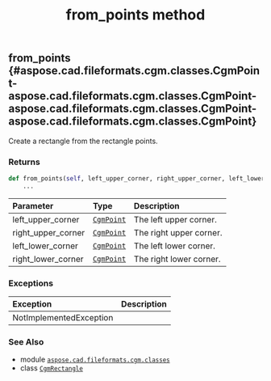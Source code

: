 ﻿---
title: from_points method
second_title: Aspose.CAD for Python via .NET API References
description: 
type: docs
weight: 30
url: /python-net/aspose.cad.fileformats.cgm.classes/cgmrectangle/from_points/
is_root: false
---

## from_points {#aspose.cad.fileformats.cgm.classes.CgmPoint-aspose.cad.fileformats.cgm.classes.CgmPoint-aspose.cad.fileformats.cgm.classes.CgmPoint-aspose.cad.fileformats.cgm.classes.CgmPoint}

Create a rectangle from the rectangle points.


### Returns 





```python
def from_points(self, left_upper_corner, right_upper_corner, left_lower_corner, right_lower_corner):
    ...
```


| Parameter | Type | Description |
| :- | :- | :- |
| left_upper_corner | [`CgmPoint`](/cad/python-net/aspose.cad.fileformats.cgm.classes/cgmpoint) | The left upper corner. |
| right_upper_corner | [`CgmPoint`](/cad/python-net/aspose.cad.fileformats.cgm.classes/cgmpoint) | The right upper corner. |
| left_lower_corner | [`CgmPoint`](/cad/python-net/aspose.cad.fileformats.cgm.classes/cgmpoint) | The left lower corner. |
| right_lower_corner | [`CgmPoint`](/cad/python-net/aspose.cad.fileformats.cgm.classes/cgmpoint) | The right lower corner. |
### Exceptions
| Exception | Description |
| :- | :- |
| NotImplementedException |  |





### See Also
* module [`aspose.cad.fileformats.cgm.classes`](../../)
* class [`CgmRectangle`](/cad/python-net/aspose.cad.fileformats.cgm.classes/cgmrectangle)
